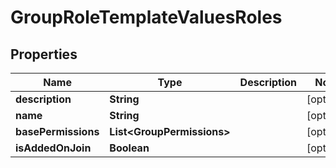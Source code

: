 

# GroupRoleTemplateValuesRoles


## Properties

| Name | Type | Description | Notes |
|------------ | ------------- | ------------- | -------------|
|**description** | **String** |  |  [optional] |
|**name** | **String** |  |  [optional] |
|**basePermissions** | **List&lt;GroupPermissions&gt;** |  |  [optional] |
|**isAddedOnJoin** | **Boolean** |  |  [optional] |



